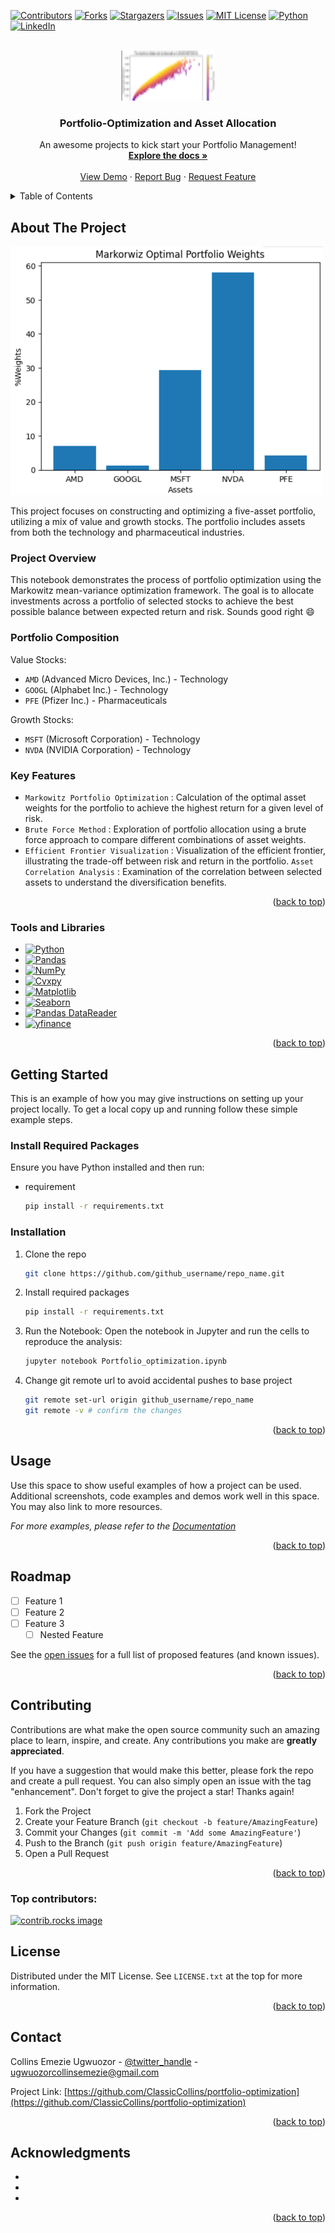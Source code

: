 <!-- Improved compatibility of back to top link: See: https://github.com/othneildrew/Best-README-Template/pull/73 -->
<a id="readme-top"></a>
<!--
*** Thanks for checking out portfolio-optimization project. If you have a suggestion
*** that would make this better, please fork the repo and create a pull request
*** or simply open an issue with the tag "improvement".
*** Don't forget to give the project a star!
*** Thanks for checking out my project!
-->



<!-- PROJECT SHIELDS -->
<!--
*** I'm using markdown "reference style" links for readability.
*** Reference links are enclosed in brackets [ ] instead of parentheses ( ).
*** See the bottom of this document for the declaration of the reference variables
*** for contributors-url, forks-url, etc. This is an optional, concise syntax you may use.
*** https://www.markdownguide.org/basic-syntax/#reference-style-links
-->
[![Contributors][contributors-shield]][contributors-url]
[![Forks][forks-shield]][forks-url]
[![Stargazers][stars-shield]][stars-url]
[![Issues][issues-shield]][issues-url]
[![MIT License][license-shield]][license-url]
[![Python][Python-logo]][Python-url]
[![LinkedIn][linkedin-shield]][linkedin-url]


<!-- PROJECT LOGO -->
<br />
<div align="center">
  <a href="https://github.com/ClassicCollins/portfolio-optimization">
    <img src="images/logo.png" alt="Logo" width="150" height="80">
  </a>

<h3 align="center">Portfolio-Optimization and Asset Allocation</h3>

  <p align="center">
    An awesome projects to kick start your Portfolio Management!
    <br />
    <a href="https://github.com/ClassicCollins/portfolio-optimization"><strong>Explore the docs »</strong></a>
    <br />
    <br />
    <a href="https://colab.research.google.com/drive/1cJMj_UVBenWTKLo85dWIJ8rvmMjklR3F?usp=sharing">View Demo</a>
    ·
    <a href="https://github.com/ClassicCollins/portfolio-optimization/issues/new?labels=bug&template=bug-report---.md">Report Bug</a>
    ·
    <a href="https://github.com/ClassicCollins/portfolio-optimization/issues/new?labels=enhancement&template=feature-request---.md">Request Feature</a>
  </p>
</div>



<!-- TABLE OF CONTENTS -->
<details>
  <summary>Table of Contents</summary>
  <ol>
    <li>
      <a href="#about-the-project">About The Project</a>
      <ul>
        <li><a href="#Project Overview">Project Overview</a></li>
        <li><a href="#Portfolio Composition">Portfolio Composition</a></li>
        <li><a href="#Key Features">Key Features</a></li>
        <li><a href="#Tools and Libraries">Tools and Libraries</a></li>
      </ul>
    </li>
    <li>
      <a href="#getting-started">Getting Started</a>
      <ul>
        <li><a href="#Required Packages">Required Packages</a></li>
        <li><a href="#installation">Installation</a></li>
      </ul>
    </li>
    <li><a href="#usage">Usage</a></li>
    <li><a href="#roadmap">Roadmap</a></li>
    <li><a href="#contributing">Contributing</a></li>
    <li><a href="#license">License</a></li>
    <li><a href="#contact">Contact</a></li>
    <li><a href="#acknowledgments">Acknowledgments</a></li>
  </ol>
</details>



<!-- ABOUT THE PROJECT -->
## About The Project

[![Product Name Screen Shot][product-screenshot]](https://colab.research.google.com/drive/1cJMj_UVBenWTKLo85dWIJ8rvmMjklR3F?usp=sharing)

This project focuses on constructing and optimizing a five-asset portfolio, utilizing a mix of value and growth stocks. The portfolio includes assets from both the technology and pharmaceutical industries.

### Project Overview
This notebook demonstrates the process of portfolio optimization using the Markowitz mean-variance optimization framework. The goal is to allocate investments across a portfolio of selected stocks to achieve the best possible balance between expected return and risk. 
Sounds good right :smile:

### Portfolio Composition
Value Stocks:
* `AMD` (Advanced Micro Devices, Inc.) - Technology
* `GOOGL` (Alphabet Inc.) - Technology
* `PFE` (Pfizer Inc.) - Pharmaceuticals
  
Growth Stocks:
* `MSFT` (Microsoft Corporation) - Technology
* `NVDA` (NVIDIA Corporation) - Technology

### Key Features
* `Markowitz Portfolio Optimization` : Calculation of the optimal asset weights for the portfolio to achieve the highest return for a given level of risk.
* `Brute Force Method` : Exploration of portfolio allocation using a brute force approach to compare different combinations of asset weights.
* `Efficient Frontier Visualization` : Visualization of the efficient frontier, illustrating the trade-off between risk and return in the portfolio.
`Asset Correlation Analysis` : Examination of the correlation between selected assets to understand the diversification benefits.


<p align="right">(<a href="#readme-top">back to top</a>)</p>



### Tools and Libraries

* [![Python][Python-logo]][Python-url]
* [![Pandas][Pandas-logo]][Pandas-url]
* [![NumPy][NumPy-logo]][NumPy-url]
* [![Cvxpy][Cvxpy-logo]][Cvxpy-url]
* [![Matplotlib][Matplotlib-logo]][Matplotlib-url]
* [![Seaborn][Seaborn-logo]][Seaborn-url]
* [![Pandas DataReader][Pandas-DataReader-logo]][Pandas-DataReader-url]
* [![yfinance][yfinance-logo]][yfinance-url]

<p align="right">(<a href="#readme-top">back to top</a>)</p>



<!-- GETTING STARTED -->
## Getting Started

This is an example of how you may give instructions on setting up your project locally.
To get a local copy up and running follow these simple example steps.

### Install Required Packages

Ensure you have Python installed and then run:
* requirement
  ```sh
  pip install -r requirements.txt
  ```

### Installation

1. Clone the repo
   ```sh
   git clone https://github.com/github_username/repo_name.git
   ```
2. Install required packages
   ```sh
   pip install -r requirements.txt
   ```
3. Run the Notebook: Open the notebook in Jupyter and run the cells to reproduce the analysis:
   ```sh
   jupyter notebook Portfolio_optimization.ipynb
   ```
4. Change git remote url to avoid accidental pushes to base project
   ```sh
   git remote set-url origin github_username/repo_name
   git remote -v # confirm the changes
   ```

<p align="right">(<a href="#readme-top">back to top</a>)</p>



<!-- USAGE EXAMPLES -->
## Usage

Use this space to show useful examples of how a project can be used. Additional screenshots, code examples and demos work well in this space. You may also link to more resources.

_For more examples, please refer to the [Documentation](https://example.com)_

<p align="right">(<a href="#readme-top">back to top</a>)</p>



<!-- ROADMAP -->
## Roadmap

- [ ] Feature 1
- [ ] Feature 2
- [ ] Feature 3
    - [ ] Nested Feature

See the [open issues](https://github.com/ClassicCollins/portfolio-optimization/issues) for a full list of proposed features (and known issues).

<p align="right">(<a href="#readme-top">back to top</a>)</p>



<!-- CONTRIBUTING -->
## Contributing

Contributions are what make the open source community such an amazing place to learn, inspire, and create. Any contributions you make are **greatly appreciated**.

If you have a suggestion that would make this better, please fork the repo and create a pull request. You can also simply open an issue 
with the tag "enhancement". Don't forget to give the project a star! Thanks again!

1. Fork the Project
2. Create your Feature Branch (`git checkout -b feature/AmazingFeature`)
3. Commit your Changes (`git commit -m 'Add some AmazingFeature'`)
4. Push to the Branch (`git push origin feature/AmazingFeature`)
5. Open a Pull Request

<p align="right">(<a href="#readme-top">back to top</a>)</p>

### Top contributors:

<a href="https://github.com/ClassicCollins/portfolio-optimization/graphs/contributors">
  <img src="https://contrib.rocks/image?repo=ClassicCollins/portfolio-optimization" alt="contrib.rocks image" />
</a>



<!-- LICENSE -->
## License

Distributed under the MIT License. See `LICENSE.txt` at the top for more information.

<p align="right">(<a href="#readme-top">back to top</a>)</p>



<!-- CONTACT -->
## Contact

Collins Emezie Ugwuozor - [@twitter_handle](https://x.com/ClassicCollins2) - ugwuozorcollinsemezie@gmail.com

Project Link: [https://github.com/ClassicCollins/portfolio-optimization](https://github.com/ClassicCollins/portfolio-optimization)

<p align="right">(<a href="#readme-top">back to top</a>)</p>



<!-- ACKNOWLEDGMENTS -->
## Acknowledgments

* []()
* []()
* []()

<p align="right">(<a href="#readme-top">back to top</a>)</p>



<!-- MARKDOWN LINKS & IMAGES -->
<!-- https://www.markdownguide.org/basic-syntax/#reference-style-links -->
[contributors-shield]: https://img.shields.io/github/contributors/ClassicCollins/portfolio-optimization.svg?style=for-the-badge
[contributors-url]: https://github.com/ClassicCollins/portfolio-optimization/graphs/contributors
[forks-shield]: https://img.shields.io/github/forks/ClassicCollins/portfolio-optimization.svg?style=for-the-badge
[forks-url]: https://github.com/ClassicCollins/portfolio-optimization/network/members
[stars-shield]: https://img.shields.io/github/stars/ClassicCollins/portfolio-optimization.svg?style=for-the-badge
[stars-url]: https://github.com/ClassicCollins/portfolio-optimization/stargazers
[issues-shield]: https://img.shields.io/github/issues/ClassicCollins/portfolio-optimization.svg?style=for-the-badge
[issues-url]: https://github.com/ClassicCollins/portfolio-optimization/issues
[license-shield]: https://img.shields.io/github/license/ClassicCollins/portfolio-optimization.svg?style=for-the-badge
[license-url]: https://github.com/ClassicCollins/portfolio-optimization/blob/master/LICENSE.txt
[linkedin-shield]: https://img.shields.io/badge/-LinkedIn-black.svg?style=for-the-badge&logo=linkedin&colorB=555
[linkedin-url]: https://linkedin.com/in/collins-ugwuozor
[product-screenshot]: images/screenshot.png
[Next.js]: https://img.shields.io/badge/next.js-000000?style=for-the-badge&logo=nextdotjs&logoColor=white
[Next-url]: https://nextjs.org/
[React.js]: https://img.shields.io/badge/React-20232A?style=for-the-badge&logo=react&logoColor=61DAFB
[React-url]: https://reactjs.org/
[Vue.js]: https://img.shields.io/badge/Vue.js-35495E?style=for-the-badge&logo=vuedotjs&logoColor=4FC08D
[Vue-url]: https://vuejs.org/
[Angular.io]: https://img.shields.io/badge/Angular-DD0031?style=for-the-badge&logo=angular&logoColor=white
[Angular-url]: https://angular.io/
[Svelte.dev]: https://img.shields.io/badge/Svelte-4A4A55?style=for-the-badge&logo=svelte&logoColor=FF3E00
[Svelte-url]: https://svelte.dev/
[Laravel.com]: https://img.shields.io/badge/Laravel-FF2D20?style=for-the-badge&logo=laravel&logoColor=white
[Laravel-url]: https://laravel.com
[Bootstrap.com]: https://img.shields.io/badge/Bootstrap-563D7C?style=for-the-badge&logo=bootstrap&logoColor=white
[Bootstrap-url]: https://getbootstrap.com
[JQuery.com]: https://img.shields.io/badge/jQuery-0769AD?style=for-the-badge&logo=jquery&logoColor=white
[JQuery-url]: https://jquery.com
[Python-logo]: https://img.shields.io/badge/Python-20232A?style=for-the-badge&logo=python&logoColor=61DAFB
[Python-url]: https://www.python.org/
[Pandas-logo]: https://img.shields.io/badge/Pandas-20232A?style=for-the-badge&logo=pandas&logoColor=blue
[Pandas-url]: https://pandas.pydata.org/
[NumPy-logo]: https://img.shields.io/badge/Numppy-20232A?style=for-the-badge&logo=numpy&logoColor=61DAFB
[NumPy-url]: https://numpy.org/
[Cvxpy-logo]: https://img.shields.io/badge/Cvxpy-0769AD?style=for-the-badge&logo=cvxpy&logoColor=white
[Cvxpy-url]: https://www.cvxpy.org/
[Matplotlib-logo]: https://img.shields.io/badge/Matplotlib-red?style=for-the-badge&logo=matplotlib&logoColor=0769AD
[Matplotlib-url]: https://matplotlib.org/ 
[Seaborn-logo]: https://img.shields.io/badge/Seaborn-20232A?style=for-the-badge&logo=seaborn&logoColor=61DAFB
[Seaborn-url]: https://seaborn.pydata.org/
[Pandas-DataReader-logo]: https://img.shields.io/badge/Pandas-DataReader-20232A?style=for-the-badge&logo=Pandas-DataReader&logoColor=61DAFB
[Pandas-DataReader-url]: https://pandas-datareader.readthedocs.io/en/latest/
[yfinance-logo]: https://img.shields.io/badge/Yfinance-0769AD?style=for-the-badge&logo=yfinance&logoColor=white
[yfinance-url]:  https://pypi.org/project/yfinance/

